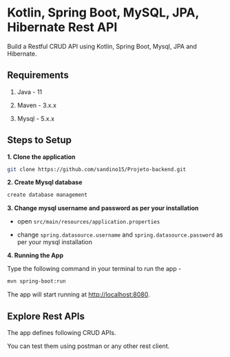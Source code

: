 # Kotlin, Spring Boot, MySQL, JPA, Hibernate Rest API

Build a Restful CRUD API using Kotlin, Spring Boot, Mysql, JPA and Hibernate.

## Requirements

1. Java - 11

2. Maven - 3.x.x

3. Mysql - 5.x.x

## Steps to Setup

**1. Clone the application**

```bash
git clone https://github.com/sandino15/Projeto-backend.git
```

**2. Create Mysql database**
```bash
create database management
```

**3. Change mysql username and password as per your installation**

+ open `src/main/resources/application.properties`

+ change `spring.datasource.username` and `spring.datasource.password` as per your mysql installation

**4. Running the App**

Type the following command in your terminal to run the app -

```bash
mvn spring-boot:run
```

The app will start running at <http://localhost:8080>.

## Explore Rest APIs

The app defines following CRUD APIs.



You can test them using postman or any other rest client.